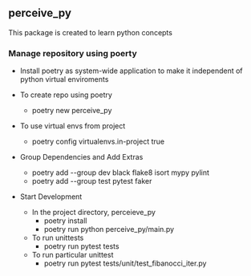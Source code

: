 ## perceive_py  
This package is created to learn python concepts 
### Manage repository using poerty
- Install poetry as system-wide application to make it independent of python virtual enviroments 
- To create repo using poetry 
    - poetry new perceive_py  
- To use virtual envs from project  
    - poetry config virtualenvs.in-project true  
- Group Dependencies and Add Extras
    - poetry add --group dev black flake8 isort mypy pylint  
    - poetry add --group test pytest faker  

- Start Development
    - In the project directory, perceieve_py
        - poetry install
        - poetry run python perceive_py/main.py
    - To run unittests
        - poetry run pytest tests
    - To run particular unittest
        - poetry run pytest tests/unit/test_fibanocci_iter.py  
